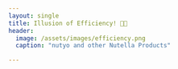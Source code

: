 ```yaml
---
layout: single
title: Illusion of Efficiency! 🧑‍💻
header:
  image: /assets/images/efficiency.png
  caption: "nutyo and other Nutella Products"

---
```


